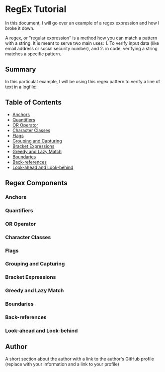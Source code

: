 # RegEx Tutorial

In this document, I will go over an example of a regex expression and how I broke it down.

A regex, or "regular expression" is a method how you can match a pattern with a string.  It is meant to serve two main uses: 1. To verify input data (like email address or social security number), and 2. in code, verifying a string matches a specific pattern.

## Summary

In this particulat example, I will be using this regex pattern to verify a line of text in a logfile:



## Table of Contents

- [Anchors](#anchors)
- [Quantifiers](#quantifiers)
- [OR Operator](#or-operator)
- [Character Classes](#character-classes)
- [Flags](#flags)
- [Grouping and Capturing](#grouping-and-capturing)
- [Bracket Expressions](#bracket-expressions)
- [Greedy and Lazy Match](#greedy-and-lazy-match)
- [Boundaries](#boundaries)
- [Back-references](#back-references)
- [Look-ahead and Look-behind](#look-ahead-and-look-behind)

## Regex Components

### Anchors

### Quantifiers

### OR Operator

### Character Classes

### Flags

### Grouping and Capturing

### Bracket Expressions

### Greedy and Lazy Match

### Boundaries

### Back-references

### Look-ahead and Look-behind

## Author

A short section about the author with a link to the author's GitHub profile (replace with your information and a link to your profile)
